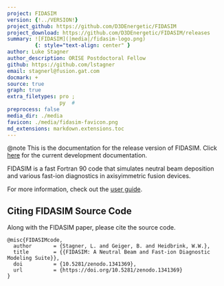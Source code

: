 ```yaml
---
project: FIDASIM
version: {!../VERSION!}
project_github: https://github.com/D3DEnergetic/FIDASIM
project_download: https://github.com/D3DEnergetic/FIDASIM/releases
summary: ![FIDASIM](|media|/fidasim-logo.png)
         {: style="text-align: center" }
author: Luke Stagner
author_description: ORISE Postdoctoral Fellow
github: https://github.com/lstagner
email: stagnerl@fusion.gat.com
docmark: +
source: true
graph: true
extra_filetypes: pro ;
                 py  #
preprocess: false
media_dir: ./media
favicon: ./media/fidasim-favicon.png
md_extensions: markdown.extensions.toc
---
```


@note
This is the documentation for the release version of FIDASIM.
Click [here](|url|/master/index.html) for the current development documentation.

FIDASIM is a fast Fortran 90 code that simulates neutral beam deposition and various fast-ion diagnostics in axisyimmetric fusion devices.

For more information, check out the [user guide](./page/index.html).

## Citing FIDASIM Source Code
Along with the FIDASIM paper, please cite the source code.
```
@misc{FIDASIMcode,
  author       = {Stagner, L. and Geiger, B. and Heidbrink, W.W.},
  title        = {{FIDASIM: A Neutral Beam and Fast-ion Diagnostic Modeling Suite}},
  doi          = {10.5281/zenodo.1341369},
  url          = {https://doi.org/10.5281/zenodo.1341369}
}
```
